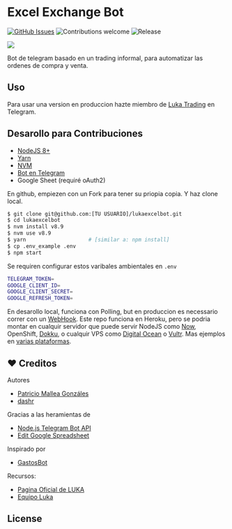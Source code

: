 # Excel Exchange Bot

[![GitHub Issues](https://img.shields.io/github/issues/dashr/lukaexcelbot.svg?style=flat-square)](https://github.com/dashr/lukaexcelbot/issues)
![Contributions welcome](https://img.shields.io/badge/contributions-welcome-orange.svg?style=flat-square)
![Release](https://img.shields.io/github/release/dashr/lukaexcelbot.svg?style=flat-square)

<img src="https://i.imgur.com/xHFaGub.png">

Bot de telegram basado en un trading informal, para automatizar las ordenes de compra y venta.


## Uso

Para usar una version en produccion hazte miembro de [Luka Trading](https://t.me/tradingluka) en Telegram.


## Desarollo para Contribuciones

* [NodeJS 8+](https://nodejs.org/en/)
* [Yarn](https://yarnpkg.com/en/)
* [NVM](https://github.com/creationix/nvm)
* [Bot en Telegram](https://core.telegram.org/bots)
* Google Sheet (requiré oAuth2)

En github, empiezen con un Fork para tener su priopia copia. Y haz clone local.

```bash
$ git clone git@github.com:[TU USUARIO]/lukaexcelbot.git
$ cd lukaexcelbot
$ nvm install v8.9
$ nvm use v8.9
$ yarn                    # [similar a: npm install]
$ cp .env_example .env
$ npm start
```

Se requiren configurar estos varibales ambientales en ```.env```

```bash
TELEGRAM_TOKEN=
GOOGLE_CLIENT_ID=
GOOGLE_CLIENT_SECRET=
GOOGLE_REFRESH_TOKEN=
```

En desarollo local, funciona con Polling, but en produccion es necessario correr con un [WebHook](https://core.telegram.org/bots/api#setwebhook). Este repo funciona en Heroku, pero se podria montar en cualquir servidor que puede servir NodeJS como [Now](https://zeit.co/now), OpenShift, [Dokku](http://dokku.viewdocs.io/dokku/), o cualquir VPS como [Digital Ocean](https://www.digitalocean.com/community/tutorials/how-to-set-up-a-node-js-application-for-production-on-debian-8) o [Vultr](https://www.vultr.com/features/). Mas ejemplos en [varias plataformas](https://github.com/yagop/node-telegram-bot-api/tree/master/examples/webhook).


## ❤️ Creditos

Autores

* [Patricio Mallea Gonzáles](https://github.com/patriciomalleag)
* [dashr](https://github.com/dashr)

Gracias a las heramientas de

* [Node.js Telegram Bot API](https://github.com/yagop/node-telegram-bot-api)
* [Edit Google Spreadsheet](https://github.com/jpillora/node-edit-google-spreadsheet)

Inspirado por

* [GastosBot](https://github.com/guerrerocarlos/TheGastosBot-Telegram)


Recursos:

* [Pagina Oficial de LUKA](https://www.cryptoluka.cl/)
* [Equipo Luka](https://github.com/cryptoluka/cryptoluka)


## License
